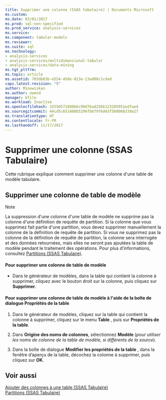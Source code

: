 ```yaml
---
title: Supprimer une colonne (SSAS tabulaire) | Documents Microsoft
ms.custom: 
ms.date: 03/01/2017
ms.prod: sql-non-specified
ms.prod_service: analysis-services
ms.service: 
ms.component: tabular-models
ms.reviewer: 
ms.suite: sql
ms.technology:
- analysis-services
- analysis-services/multidimensional-tabular
- analysis-services/data-mining
ms.tgt_pltfrm: 
ms.topic: article
ms.assetid: 703db83b-e554-450e-813e-23ad08c1cdad
caps.latest.revision: "5"
author: Minewiskan
ms.author: owend
manager: kfile
ms.workload: Inactive
ms.openlocfilehash: 32550571898b6c99d76ad256b123285951edfae4
ms.sourcegitcommit: 44cd5c651488b5296fb679f6d43f50d068339a27
ms.translationtype: HT
ms.contentlocale: fr-FR
ms.lasthandoff: 11/17/2017
---
```

# <a name="delete-a-column-ssas-tabular"></a>Supprimer une colonne (SSAS Tabulaire)
  Cette rubrique explique comment supprimer une colonne d'une table de modèle tabulaire.  
  
## <a name="delete-a-model-table-column"></a>Supprimer une colonne de table de modèle  
  
> [!NOTE]  
>  La suppression d'une colonne d'une table de modèle ne supprime pas la colonne d'une définition de requête de partition. Si la colonne que vous supprimez fait partie d'une partition, vous devez supprimer manuellement la colonne de la définition de requête de partition. Si vous ne supprimez pas la colonne de la définition de requête de partition, la colonne sera interrogée et des données retournées, mais elles ne seront pas ajoutées la table de modèle pendant le traitement des opérations. Pour plus d’informations, consultez [Partitions &#40;SSAS Tabulaire&#41;](../../analysis-services/tabular-models/partitions-ssas-tabular.md).  
  
#### <a name="to-delete-a-model-table-column"></a>Pour supprimer une colonne de table de modèle  
  
-   Dans le générateur de modèles, dans la table qui contient la colonne à supprimer, cliquez avec le bouton droit sur la colonne, puis cliquez sur **Supprimer**.  
  
#### <a name="to-delete-a-model-table-column-by-using-the-table-properties-dialog-box"></a>Pour supprimer une colonne de table de modèle à l'aide de la boîte de dialogue Propriétés de la table  
  
1.  Dans le générateur de modèles, cliquez sur la table qui contient la colonne à supprimer, cliquez sur le menu **Table** , puis sur  **Propriétés de la table**.  
  
2.  Dans **Origine des noms de colonnes**, sélectionnez **Modèle** (*pour utiliser les noms de colonne de la table de modèle, si différents de la source*).  
  
3.  Dans la boîte de dialogue **Modifier les propriétés de la table** , dans la fenêtre d’aperçu de la table, décochez la colonne à supprimer, puis cliquez sur **OK**.  
  
## <a name="see-also"></a>Voir aussi  
 [Ajouter des colonnes à une table &#40;SSAS Tabulaire&#41;](../../analysis-services/tabular-models/add-columns-to-a-table-ssas-tabular.md)   
 [Partitions &#40;SSAS Tabulaire&#41;](../../analysis-services/tabular-models/partitions-ssas-tabular.md)  
  
  
